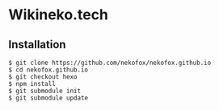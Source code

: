 # Wikineko.tech

## Installation

```
$ git clone https://github.com/nekofox/nekofox.github.io
$ cd nekofox.github.io
$ git checkout hexo
$ npm install
$ git submodule init
$ git submodule update
```
